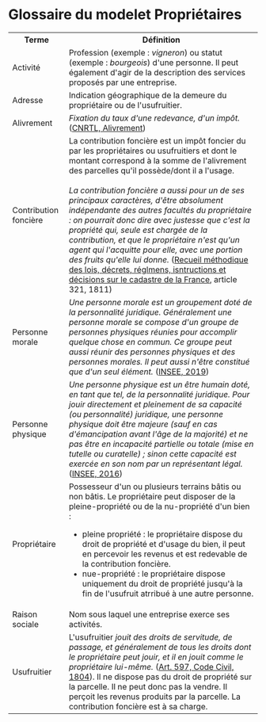 # Glossaire du modelet Propriétaires

<table>
  <tr>
    <th>Terme</th>
    <th>Définition</th>
  </tr>
  <tr>
    <td>Activité</td>
    <td>Profession (exemple : <i>vigneron</i>) ou statut (exemple : <i>bourgeois</i>) d'une personne. Il peut également d'agir de la description des services proposés par une entreprise.</td>
  </tr>
  <tr>
    <td>Adresse</td>
    <td>Indication géographique de la demeure du propriétaire ou de l'usufruitier.</td>
  </tr>
  <tr>
    <td>Alivrement</td>
    <td><i>Fixation du taux d'une redevance, d'un impôt.</i> (<a href="https://www.cnrtl.fr/definition/dmf/ALIVREMENT">CNRTL, Alivrement</a>)</td>
  </tr>
  <tr>
    <td>Contribution foncière</td>
    <td>
      La contribution foncière est un impôt foncier du par les propriétaires ou usufruitiers et dont le montant correspond à la somme de l'alivrement des parcelles qu'il possède/dont il a l'usage.
    <br>
    <br>
      <i>La contribution foncière a aussi pour un de ses principaux caractères, d'être absolument indépendante des autres facultés du propriétaire : on pourrait donc dire avec justesse que c'est la propriété qui, seule est chargée de la contribution, et que le propriétaire n'est qu'un agent qui l'acquitte pour elle, avec une portion des fruits qu'elle lui donne.</i> (<a href="https://gallica.bnf.fr/ark:/12148/bpt6k96475008.texteImage">Recueil méthodique des lois, décrets, réglmens, isntructions et décisions sur le cadastre de la France</a>, article 321, 1811)
    </td>
  </tr>
  <!--<tr>
    <td>Expression référentielle</td>
    <td>Groupe nominal utilisé pour désigner une personne</td>
  </tr>-->
  <tr>
    <td>Personne morale</td>
    <td><i>Une personne morale est un groupement doté de la personnalité juridique. Généralement une personne morale se compose d'un groupe de personnes physiques réunies pour accomplir quelque chose en commun. Ce groupe peut aussi réunir des personnes physiques et des personnes morales. Il peut aussi n'être constitué que d'un seul élément.</i> (<a href="https://www.insee.fr/fr/metadonnees/definition/c1251">INSEE, 2019</a>)</td>
  </tr>
  <tr>
    <td>Personne physique</td>
    <td><i>Une personne physique est un être humain doté, en tant que tel, de la personnalité juridique. Pour jouir directement et pleinement de sa capacité (ou personnalité) juridique, une personne physique doit être majeure (sauf en cas d'émancipation avant l'âge de la majorité) et ne pas être en incapacité partielle ou totale (mise en tutelle ou curatelle)  ; sinon cette capacité est exercée en son nom par un représentant légal.</i> (<a href="https://www.insee.fr/fr/metadonnees/definition/c1558">INSEE, 2016</a>)</td>
  </tr>
  <tr>
    <td>Propriétaire</td>
    <td>Possesseur d'un ou plusieurs terrains bâtis ou non bâtis. Le propriétaire peut disposer de la pleine-propriété ou de la nu-propriété d'un bien : 
      <ul>
        <li>pleine propriété : le propriétaire dispose du droit de propriété et d'usage du bien, il peut en percevoir les revenus et est redevable de la contribution foncière.</li>
        <li>nue-propriété : le propriétaire dispose uniquement du droit de propriété jusqu'à la fin de l'usufruit atrribué à une autre personne.</li>
      </ul>
    </td>
  </tr>
  <tr>
    <td>Raison sociale</td>
    <td>Nom sous laquel une entreprise exerce ses activités.</td>
  </tr>
  <tr>
    <td>Usufruitier</td>
    <td>L'usufruitier <i>jouit des droits de servitude, de passage, et généralement de tous les droits dont le propriétaire peut jouir, et il en jouit comme le propriétaire lui-même.</i> (<a href="https://www.legifrance.gouv.fr/codes/section_lc/LEGITEXT000006070721/LEGISCTA000006150117/">Art. 597, Code Civil, 1804</a>). Il ne dispose pas du droit de propriété sur la parcelle. Il ne peut donc pas la vendre. Il perçoit les revenus produits par la parcelle. La contribution foncière est à sa charge.
    </td>
  </tr>
</table>